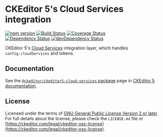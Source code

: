 CKEditor 5's Cloud Services integration
=======================================

[![npm version](https://badge.fury.io/js/%40ckeditor%2Fckeditor5-cloud-services.svg)](https://www.npmjs.com/package/@ckeditor/ckeditor5-cloud-services)
[![Build Status](https://travis-ci.org/ckeditor/ckeditor5-cloud-services.svg?branch=master)](https://travis-ci.org/ckeditor/ckeditor5-cloud-services)
[![Coverage Status](https://coveralls.io/repos/github/ckeditor/ckeditor5-cloud-services/badge.svg?branch=master)](https://coveralls.io/github/ckeditor/ckeditor5-cloud-services?branch=master)
<br>
[![Dependency Status](https://david-dm.org/ckeditor/ckeditor5-cloud-services/status.svg)](https://david-dm.org/ckeditor/ckeditor5-cloud-services)
[![devDependency Status](https://david-dm.org/ckeditor/ckeditor5-cloud-services/dev-status.svg)](https://david-dm.org/ckeditor/ckeditor5-cloud-services?type=dev)

CKEditor 5's [Cloud Services](https://ckeditor.com/ckeditor-cloud-services/) integration layer, which handles `config.cloudServices` and tokens.

## Documentation

See the [`@ckeditor/ckeditor5-cloud-services` package](https://ckeditor.com/docs/ckeditor5/latest/api/cloud-services.html) page in [CKEditor 5 documentation](https://ckeditor.com/docs/ckeditor5/latest/).

## License

Licensed under the terms of [GNU General Public License Version 2 or later](http://www.gnu.org/licenses/gpl.html). For full details about the license, please check the `LICENSE.md` file or [https://ckeditor.com/legal/ckeditor-oss-license](https://ckeditor.com/legal/ckeditor-oss-license).

